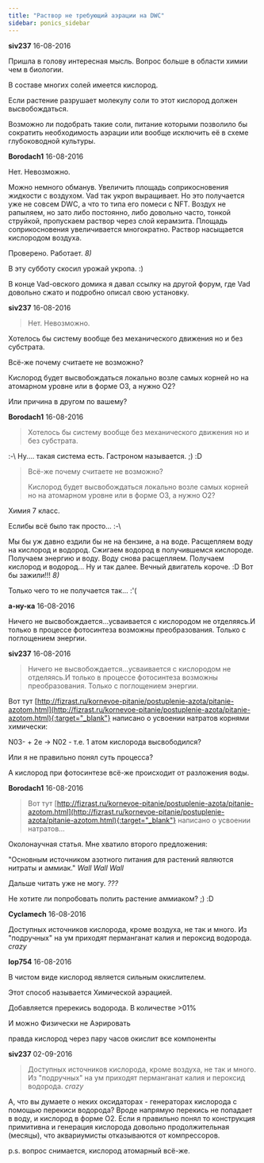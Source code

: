 ```yaml
---
title: "Раствор не требующий аэрации на DWC"
sidebar: ponics_sidebar
---
```


**siv237** 16-08-2016

Пришла в голову интересная мысль. Вопрос больше в области химии чем в биологии.

В составе многих солей имеется кислород.

Если растение разрушает молекулу соли то этот кислород должен высвобождаться.

Возможно ли подобрать такие соли, питание которыми позволило бы сократить необходимость аэрации или вообще исключить её в схеме глубоководной культуры.


**Borodach1** 16-08-2016

Нет. Невозможно.

Можно немного обманув. Увеличить площадь соприкосновения жидкости с воздухом. Vad так укроп выращивает. Но это получается уже не совсем DWC, а что то типа его помеси с NFT. Воздух не рапыляем, но зато либо постоянно, либо довольно часто, тонкой струйкой, пропускаем раствор через слой керамзита. Площадь соприкосновения увеличивается многократно. Раствор насыщается кислородом воздуха.

Проверено. Работает. *8)*

В эту субботу скосил урожай укропа. :)

В конце Vad-овского домика я давал ссылку на другой форум, где Vad довольно сжато и подробно описал свою установку.


**siv237** 16-08-2016

> Нет. Невозможно.

Хотелось бы систему вообще без механического движения но и без субстрата.

Всё-же почему считаете не возможно? 

Кислород будет высвобождаться локально возле самых корней но на атомарном уровне или в форме O3, а нужно O2?

Или причина в другом по вашему?


**Borodach1** 16-08-2016

> Хотелось бы систему вообще без механического движения но и без субстрата.

:-\ Ну.... такая система есть. Гастроном называется. ;) :D

> Всё-же почему считаете не возможно? 
> 
> Кислород будет высвобождаться локально возле самых корней но на атомарном уровне или в форме O3, а нужно O2?

Химия 7 класс.

Еслибы всё было так просто... :-\

Мы бы уж давно ездили бы не на бензине, а на воде. Расщепляем воду на кислород и водород. Сжигаем водород в получившемся кислороде. Получаем энергию и воду. Воду снова расщепляем. Получаем кислород и водород... Ну и так далее. Вечный двигатель короче. :D Вот бы зажили!!! *8)*

Только чего то не получается так... :&#039;(


**а-ну-ка** 16-08-2016

Ничего не высвобождается...усваивается с кислородом не отделяясь.И только в процессе фотосинтеза возможны преобразования. Только с поглощением энергии.


**siv237** 16-08-2016

> Ничего не высвобождается...усваивается с кислородом не отделяясь.И только в процессе фотосинтеза возможны преобразования. Только с поглощением энергии.

Вот тут [http://fizrast.ru/kornevoe-pitanie/postuplenie-azota/pitanie-azotom.html](http://fizrast.ru/kornevoe-pitanie/postuplenie-azota/pitanie-azotom.html){:target="_blank"} написано о усвоении натратов корнями химически:

N03- + 2е -&gt; N02 - т.е. 1 атом кислорода высвободился? 

Или я не правильно понял суть процесса?

А кислород при фотосинтезе всё-же происходит от разложения воды.


**Borodach1** 16-08-2016

> Вот тут [http://fizrast.ru/kornevoe-pitanie/postuplenie-azota/pitanie-azotom.html](http://fizrast.ru/kornevoe-pitanie/postuplenie-azota/pitanie-azotom.html){:target="_blank"} написано о усвоении натратов...

Околонаучная статья. Мне хватило второго предложения:

"Основным источником азотного питания для растений являются нитраты и аммиак." *Wall* *Wall* *Wall*

Дальше читать уже не могу. *???*

Не хотите ли попробовать полить растение аммиаком? ;) :D


**Cyclamech** 16-08-2016

Доступных источников кислорода, кроме воздуха, не так и много. Из "подручных" на ум приходят перманганат калия и пероксид водорода. *crazy*


**lop754** 16-08-2016

В чистом виде кислород является сильным окислителем. 

Этот способ называется Химической аэрацией. 

Добавляется пререкись водорода. В количестве &gt;01% 

И можно Физически не Аэрировать

правда кислород через пару часов окислит все компоненты


**siv237** 02-09-2016

> Доступных источников кислорода, кроме воздуха, не так и много. Из "подручных" на ум приходят перманганат калия и пероксид водорода. *crazy*

А, что вы думаете о неких оксидаторах - генераторах кислорода с помощью перекиси водорода? Вроде напрямую перекись не попадает в воду, и кислород в форме O2. Если я правильно понял то конструкция примитивна и генерация кислорода довольно продолжительная (месяцы), что аквариумисты отказываются от компрессоров.

p.s. вопрос снимается, кислород атомарный всё-же.


